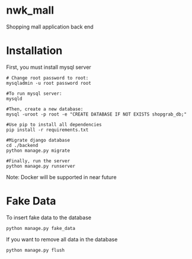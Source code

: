 nwk_mall
========
Shopping mall application back end

Installation
===========
First, you must install mysql server 

```
# Change root password to root:
mysqladmin -u root password root

#To run mysql server:
mysqld

#Then, create a new database:
mysql -uroot -p root -e "CREATE DATABASE IF NOT EXISTS shopgrab_db;"

#Use pip to install all dependencies
pip install -r requirements.txt

#Migrate django database
cd ./backend
python manage.py migrate

#Finally, run the server
python manage.py runserver
```

Note: Docker will be supported in near future

Fake Data
=========
To insert fake data to the database
```
python manage.py fake_data
```

If you want to remove all data in the database
```
python manage.py flush
```
